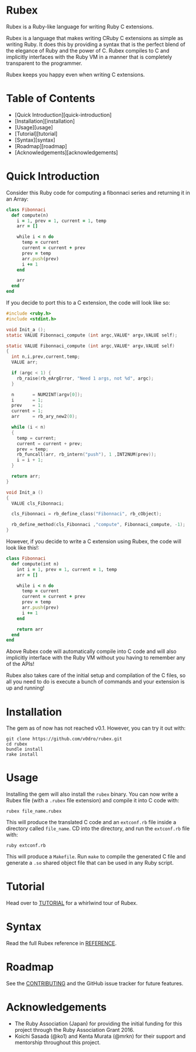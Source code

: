 # Rubex

Rubex is a Ruby-like language for writing Ruby C extensions.

Rubex is a language that makes writing CRuby C extensions as simple as writing Ruby. It does this by providing a syntax that is the perfect blend of the elegance of Ruby and the power of C. Rubex compiles to C and implicitly interfaces with the Ruby VM in a manner that is completely transparent to the programmer.

Rubex keeps you happy even when writing C extensions.

# Table of Contents

<!-- MarkdownTOC autolink="true"-->

- [Quick Introduction][quick-introduction]
- [Installation][installation]
- [Usage][usage]
- [Tutorial][tutorial]
- [Syntax][syntax]
- [Roadmap][roadmap]
- [Acknowledgements][acknowledgements]

<!-- /MarkdownTOC -->

# Quick Introduction

Consider this Ruby code for computing a fibonnaci series and returning it in an Array:
``` ruby
class Fibonnaci
  def compute(n)
    i = 1, prev = 1, current = 1, temp
    arr = []

    while i < n do
      temp = current
      current = current + prev
      prev = temp
      arr.push(prev)
      i += 1
    end

    arr
  end
end
```

If you decide to port this to a C extension, the code will look like so:
``` c
#include <ruby.h>
#include <stdint.h>

void Init_a ();
static VALUE Fibonnaci_compute (int argc,VALUE* argv,VALUE self);

static VALUE Fibonnaci_compute (int argc,VALUE* argv,VALUE self)
{
  int n,i,prev,current,temp;
  VALUE arr;

  if (argc < 1) {
    rb_raise(rb_eArgError, "Need 1 args, not %d", argc);
  }

  n       = NUM2INT(argv[0]);
  i       = 1;
  prev    = 1;
  current = 1;
  arr     = rb_ary_new2(0);

  while (i < n)
  {
    temp = current;
    current = current + prev;
    prev = temp;
    rb_funcall(arr, rb_intern("push"), 1 ,INT2NUM(prev));
    i = i + 1;
  }

  return arr;
}

void Init_a ()
{
  VALUE cls_Fibonnaci;

  cls_Fibonnaci = rb_define_class("Fibonnaci", rb_cObject);

  rb_define_method(cls_Fibonnaci ,"compute", Fibonnaci_compute, -1);
}
```

However, if you decide to write a C extension using Rubex, the code will look like this!:
``` ruby
class Fibonnaci
  def compute(int n)
    int i = 1, prev = 1, current = 1, temp
    arr = []

    while i < n do
      temp = current
      current = current + prev
      prev = temp
      arr.push(prev)
      i += 1
    end

    return arr
  end
end
```

Above Rubex code will automatically compile into C code and will also implicitly interface with the Ruby VM without you having to remember any of the APIs!

Rubex also takes care of the initial setup and compilation of the C files, so all you need to do is execute a bunch of commands and your extension is up and running!

# Installation

The gem as of now has not reached v0.1. However, you can try it out with:
```
git clone https://github.com/v0dro/rubex.git
cd rubex
bundle install
rake install
```

# Usage

Installing the gem will also install the `rubex` binary. You can now write a Rubex file (with a `.rubex` file extension) and compile it into C code with:
```
rubex file_name.rubex
```

This will produce the translated C code and an `extconf.rb` file inside a directory called `file_name`. CD into the directory, and run the `extconf.rb` file with:
```
ruby extconf.rb
```

This will produce a `Makefile`. Run `make` to compile the generated C file and generate a `.so` shared object file that can be used in any Ruby script.

# Tutorial

Head over to [TUTORIAL](TUTORIAL.md) for a whirlwind tour of Rubex.

# Syntax

Read the full Rubex reference in [REFERENCE](REFERENCE.md).

# Roadmap

See the [CONTRIBUTING](CONTRIBUTING.md) and the GitHub issue tracker for future features.

# Acknowledgements

* The Ruby Association (Japan) for providing the initial funding for this project through the Ruby Association Grant 2016.
* Koichi Sasada (@ko1) and Kenta Murata (@mrkn) for their support and mentorship throughout this project.
